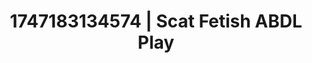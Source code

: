 ---
categories:
- Spiritual kink
- Babysitter scenario
- Sultry laughter
- Office affair
- Mindful pleasure
image: /assets/images/1747183134574.jpg
layout: post
seo:
  description: Featured content with exclusive Scat Fetish, ABDL Play. HD images available.
  keywords: Scat Fetish, ABDL Play
  og_image: /assets/images/1747183134574.jpg
  schema_type: VisualArtwork
tags:
- '#1747183134574'
- ABDL Play
- Scat Fetish
title: 1747183134574 | Scat Fetish ABDL Play
---